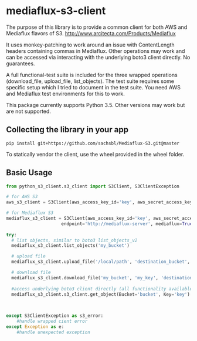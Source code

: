 # mediaflux-s3-client

The purpose of this library is to provide a common client for both AWS and Mediaflux flavors of S3.
http://www.arcitecta.com/Products/Mediaflux

It uses monkey-patching to work around an issue with ContentLength headers containing commas in Mediaflux. 
Other operations may work and can be accessed via interacting with the underlying boto3 client directly.  No guarantees.

A full functional-test suite is included for the three wrapped operations (download_file, upload_file, list_objects).
The test suite requires some specific setup which I tried to document in the test suite.  You need AWS and Mediaflux test environments for this to work. 

This package currently supports Python 3.5.  Other versions may work but are not supported.

Collecting the library in your app 
-----
```shell
pip install git+https://github.com/sachsbl/Mediaflux-S3.git@master
```
To statically vendor the client, use the wheel provided in the wheel folder.

Basic Usage
-----
```python
from python_s3_client.s3_client import S3Client, S3ClientException

# for AWS S3
aws_s3_client = S3Client(aws_access_key_id='key', aws_secret_access_key='secret_key')

# for Mediaflux S3
mediaflux_s3_client = S3Client(aws_access_key_id='key', aws_secret_access_key='secret_key',
                     endpoint='http://mediaflux-server', mediaflux=True)
                     
try:
  # list objects, similar to boto3 list_objects_v2
  mediaflux_s3_client.list_objects('my_bucket')

  # upload file
  mediaflux_s3_client.upload_file('/local/path', 'destination_bucket', 'destination_key')

  # download file
  mediaflux_s3_client.download_file('my_bucket', 'my_key', 'destination/file')
  
  #access underlying boto3 client directly (all functionality available, no guarantees it works and no exception wrapping)
  mediaflux_s3_client.s3_client.get_object(Bucket='bucket', Key='key')
  
  

except S3ClientException as s3_error:
    #handle wrapped cient error
except Exception as e:
    #handle unexpected exception

```

